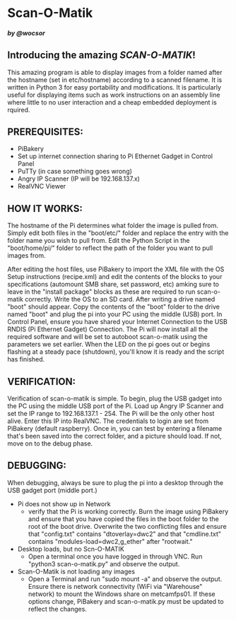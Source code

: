 # Scan-O-Matik
##### by @wocsor
## Introducing the amazing *SCAN-O-MATIK*!
This amazing program is able to display images from a folder named after the hostname (set in etc/hostname) according to a scanned filename. It is written in Python 3 for easy portability and modifications. It is particularly useful for displaying items such as work instructions on an assembly line where little to no user interaction and a cheap embedded deployment is rquired.


## PREREQUISITES:

+ PiBakery
+ Set up internet connection sharing to Pi Ethernet Gadget in Control Panel
+ PuTTy (in case something goes wrong)
+ Angry IP Scanner (IP will be 192.168.137.x)
+ RealVNC Viewer


## HOW IT WORKS: 

The hostname of the Pi determines what folder the image is pulled from. Simply edit both files in the "boot/etc/" folder and replace the entry with the folder name you wish to pull from. Edit the Python Script in the "boot/home/pi/" folder to reflect the path of the folder you want to pull images from.

After editing the host files, use PiBakery to import the XML file with the OS Setup instructions (recipe.xml) and edit the contents of the blocks to your specifications (automount SMB share, set password, etc) amking sure to leave in the "install package" blocks as these are required to run scan-o-matik correctly. Write the OS to an SD card. After writing a drive named "boot" should appear. Copy the contents of the "boot" folder to the drive named "boot" and plug the pi into your PC using the middle (USB) port. In Control Panel, ensure you have shared your Internet Connection to the USB RNDIS (Pi Ethernet Gadget) Connection. The Pi will now install all the required software and will be set to autoboot scan-o-matik using the parameters we set earlier. When the LED on the pi goes out or begins flashing at a steady pace (shutdown), you'll know it is ready and the script has finished. 

## VERIFICATION:

Verification of scan-o-matik is simple. To begin, plug the USB gadget into the PC using the middle USB port of the Pi. Load up Angry IP Scanner and set the IP range to 192.168.137.1 - 254. The Pi will be the only other host alive. Enter this IP into RealVNC. The credentials to login are set from PiBakery (default raspberry). Once in, you can test by entering a filename that's been saved into the correct folder, and a picture should load. If not, move on to the debug phase.

## DEBUGGING:

When debugging, always be sure to plug the pi into a desktop through the USB gadget port (middle port.)

+ Pi does not show up in Network 
	- verify that the Pi is working correctly. Burn the image using PiBakery and ensure that you have copied the files in the boot folder to the root of the boot drive. Overwrite the two conflicting files and ensure that "config.txt" contains "dtoverlay=dwc2" and that "cmdline.txt" contains "modules-load=dwc2,g_ether" after "rootwait."
+ Desktop loads, but no Scn-O-MATIK
	- Open a terminal once you have logged in through VNC. Run "python3 scan-o-matik.py" and observe the output.
+ Scan-O-Matik is not loading any images
	- Open a Terminal and run "sudo mount -a" and observe the output. Ensure there is network connectivity (WiFi via "Warehouse" network) to mount the Windows share on metcamfps01. If these options change, PiBakery and scan-o-matik.py must be updated to reflect the changes.
